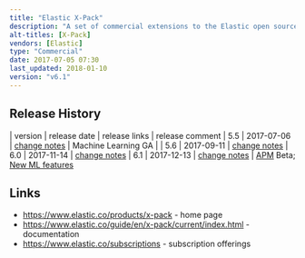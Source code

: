 ```yaml
---
title: "Elastic X-Pack"
description: "A set of commercial extensions to the Elastic open source products (Elasticsearch, Kibana and Logstash) including Security (formally Shield), Alerting (formally Watcher), Monitoring (formally Marvel), Reporting, Graph, Machine Learning and Application Performance Monitoring (APM). Security supports encryption of data and links, user authentication (via LDAP and Active Directory) and authorisation (at the cluster, index, document and field level for Elasticsearch and for access to Kibana) and full audit logging.  Monitoring supports captures metrics from Elasticsearch (for clusters, nodes and indexes), Kibana and Logstash, stores these in an Elasticsearch index and exposes them through a set of Kibana dashboards for real time and historical analysis.  Alerting supports the scheduling of Elasticsearch queries (e.g. over monitoring data), and configuration and extensible actions (including e-mail and a set of out of the box third party integrations) to be taken if a set of boolean or scripted conditions are met, along with a full history of alerts, all manageable through Kibana. Reporting supports the scheduled or triggered generation and distribution of reports based on Kibana visualisations or dashboards.  Graph adds new APIs and Kibana visualisations for working with relationships in data in Elasticsearch, with connections between indexed terms generated on the fly using Elasticsearch aggregations and relevance scoring.  Machine Learning adds automated anomaly detection on time-series data in Elasticsearch.  APM includes agents and a serer to monitor transactions and errors in applications. Also includes Profiler, a tool for visualising Elasticsearch profiler results.  A commercial product from Elastic, with basic monitoring and a search profiler available under a free licence."
alt-titles: [X-Pack]
vendors: [Elastic]
type: "Commercial"
date: 2017-07-05 07:30
last_updated: 2018-01-10
version: "v6.1"
---
```

## Release History

| version | release date | release links | release comment
| 5.5 | 2017-07-06 | [change notes](https://www.elastic.co/guide/en/x-pack/5.5/xpack-change-list.html#xpack-5.5.0) | Machine Learning GA |
| 5.6 | 2017-09-11 | [change notes](https://www.elastic.co/guide/en/x-pack/5.6/xpack-change-list.html#release-notes-5.6.0) 
| 6.0 | 2017-11-14 | [change notes](https://www.elastic.co/guide/en/x-pack/6.0/xpack-change-list.html)
| 6.1 | 2017-12-13 | [change notes](https://www.elastic.co/guide/en/x-pack/6.1/xpack-change-list.html) | [APM](https://www.elastic.co/blog/elastic-apm-beta-released) Beta; [New ML features](https://www.elastic.co/blog/machine-learning-6-1-0-released)

## Links

* <https://www.elastic.co/products/x-pack> - home page
* <https://www.elastic.co/guide/en/x-pack/current/index.html> - documentation
* <https://www.elastic.co/subscriptions> - subscription offerings